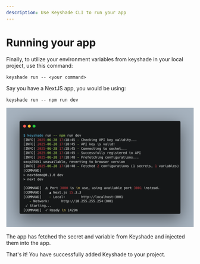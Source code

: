 ```yaml
---
description: Use Keyshade CLI to run your app
---
```


# Running your app

Finally, to utilize your environment variables from keyshade in your local project, use this command:
```shell
keyshade run -- <your command>
```

Say you have a NextJS app, you would be using:
```shell
keyshade run -- npm run dev
```

![output](../../blob/keyshade-nextjs-run.png)

The app has fetched the secret and variable from Keyshade and injected them into the app.

That's it! You have successfully added Keyshade to your project.
